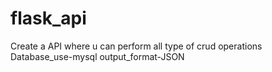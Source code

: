 # flask_api
Create a API where u can perform all type of  crud operations
Database_use-mysql
output_format-JSON

